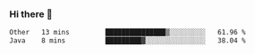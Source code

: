 ### Hi there 👋

<!--START_SECTION:waka-->

```txt
Other   13 mins         ███████████████▒░░░░░░░░░   61.96 %
Java    8 mins          █████████▓░░░░░░░░░░░░░░░   38.04 %
```

<!--END_SECTION:waka-->

<!--
**jerry-shao/jerry-shao** is a ✨ _special_ ✨ repository because its `README.md` (this file) appears on your GitHub profile.

Here are some ideas to get you started:

- 🔭 I’m currently working on ...
- 🌱 I’m currently learning ...
- 👯 I’m looking to collaborate on ...
- 🤔 I’m looking for help with ...
- 💬 Ask me about ...
- 📫 How to reach me: ...
- 😄 Pronouns: ...
- ⚡ Fun fact: ...
-->
